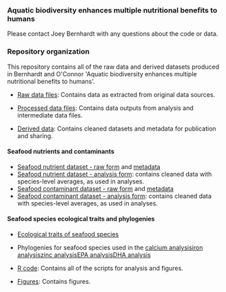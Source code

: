### Aquatic biodiversity enhances multiple nutritional benefits to humans

Please contact Joey Bernhardt with any questions about the code or data.

### Repository organization

This repository contains all of the raw data and derived datasets produced in Bernhardt and O'Connor 'Aquatic biodiversity enhances multiple nutritional benefits to humans'. 


* [Raw data files](https://github.com/JoeyBernhardt/Nutrient_analysis/tree/master/data): Contains data as extracted from original data sources.

* [Processed data files](https://github.com/JoeyBernhardt/Nutrient_analysis/tree/master/data-processed): Contains data outputs from analysis and intermediate data files.

* [Derived data](https://github.com/JoeyBernhardt/Nutrient_analysis/tree/master/data-to-share): Contains cleaned datasets and metadata for publication and sharing.

#### Seafood nutrients and contaminants
  * [Seafood nutrient dataset - raw form](https://github.com/JoeyBernhardt/Nutrient_analysis/blob/master/data-to-share/global-seafood-nutrient-dataset-raw.csv) and [metadata](https://github.com/JoeyBernhardt/Nutrient_analysis/blob/master/data-to-share/global-seafood-metadata.txt)
  * [Seafood nutrient dataset - analysis form](https://github.com/JoeyBernhardt/Nutrient_analysis/blob/master/data-to-share/global-seafood-nutrient-data-for-analysis.csv): contains cleaned data with species-level averages, as used in analyses.
  * [Seafood contaminant dataset - raw form](https://github.com/JoeyBernhardt/Nutrient_analysis/blob/master/data-to-share/seafood-contaminant-data-cleaned.csv) and [metadata](https://github.com/JoeyBernhardt/Nutrient_analysis/blob/master/data-to-share/seafood-contaminant-metadata.txt)
  * [Seafood contaminant dataset - analysis form](https://github.com/JoeyBernhardt/Nutrient_analysis/blob/master/data-to-share/global-seafood-nutrient-data-for-analysis.csv): contains cleaned data with species-level averages, as used in analyses.

#### Seafood species ecological traits and phylogenies

 * [Ecological traits of seafood species](https://github.com/JoeyBernhardt/Nutrient_analysis/blob/master/data-to-share/seafood-species-ecological-traits.csv)
 * Phylogenies for seafood species used in the [calcium analysis](https://github.com/JoeyBernhardt/Nutrient_analysis/blob/master/data-to-share/calcium-seafood-species-all-tissues.tre)[iron analysis](https://github.com/JoeyBernhardt/Nutrient_analysis/blob/master/data-to-share/iron-seafood-species-all-tissues.tre)[zinc analysis](https://github.com/JoeyBernhardt/Nutrient_analysis/blob/master/data-to-share/zinc-seafood-species-all-tissues.tre)[EPA analysis](https://github.com/JoeyBernhardt/Nutrient_analysis/blob/master/data-to-share/epa-seafood-species-all-tissues.tre)[DHA analysis](https://github.com/JoeyBernhardt/Nutrient_analysis/blob/master/data-to-share/dha-seafood-species-all-tissues.tre)

* [R code](https://github.com/JoeyBernhardt/Nutrient_analysis/tree/master/Rscripts): Contains all of the scripts for analysis and figures.


* [Figures](https://github.com/JoeyBernhardt/Nutrient_analysis/tree/master/figures): Contains figures.

